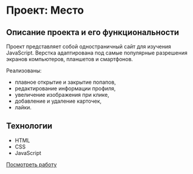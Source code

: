 # Проект: Место

## Описание проекта и его функциональности
Проект представляет собой одностраничный сайт для изучения JavaScript. Верстка адаптирована под самые популярные разрешения экранов компьютеров, планшетов и смартфонов.

Реализованы:

* плавное открытие и закрытие попапов,
* редактирование информации профиля,
* увеличение изображения при клике,
* добавление и удаление карточек,
* лайки.


## Технологии

*	HTML
*	CSS
*	JavaScript


[Посмотреть работу](https://ps-fedorova.github.io/mesto/index.html)

